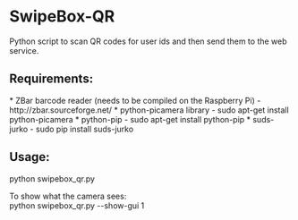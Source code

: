 <h1>SwipeBox-QR</h1>
Python script to scan QR codes for user ids and then send them to the web service.

<h2>Requirements:</h2>
* ZBar barcode reader (needs to be compiled on the Raspberry Pi) - http://zbar.sourceforge.net/
* python-picamera library - sudo apt-get install python-picamera
* python-pip - sudo apt-get install python-pip
* suds-jurko - sudo pip install suds-jurko

<h2>Usage:</h2>
python swipebox_qr.py

To show what the camera sees:<br>
python swipebox_qr.py --show-gui 1
